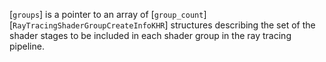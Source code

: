 [`groups`] is a pointer to an array of [`group_count`][`RayTracingShaderGroupCreateInfoKHR`] structures describing the set
of the shader stages to be included in each shader group in the ray
tracing pipeline.